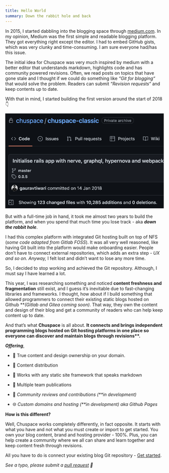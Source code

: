 ```yaml
---
title: Hello World
summary: Down the rabbit hole and back
---
```


In 2015, I started dabbling into the blogging space through [medium.com](https://gauravtiwari.medium.com/). In my opinion, Medium was the first simple and readable blogging platform. They got everything right except the editor. I had to embed GitHub gists, which was very clunky and time-consuming. I am sure everyone had/has this issue.

The initial idea for Chuspace was very much inspired by medium with a better editor that understands markdown, highlights code and has community powered revisions. Often, we read posts on topics that have gone stale and I thought if we could do something like *“Git for blogging“* that would solve the problem. Readers can submit *“Revision requests“* and keep contents up to date.

With that in mind, I started building the first version around the start of 2018 👇

![Initial commit in 2018](/assets/screenshot-2022-06-05-at-195941.png)

But with a full-time job in hand, it took me almost two years to build the platform, and when you spend that much time you lose track - aka ***down the rabbit hole***. 

I had this complex platform with integrated Git hosting built on top of NFS (*some code adapted from Gitlab FOSS*). It was all very well reasoned, like having Git built into the platform would make onboarding easier. People don’t have to connect external repositories, which adds an extra step - *UX and so on. Anyway,* I felt lost and didn’t want to lose any more time. 

So, I decided to stop working and achieved the Git repository. Although, I must say I have learned a lot.  

This year, I was researching something and noticed **content freshness and fragmentation** still exist, and I guess it’s inevitable due to fast-changing libraries and frameworks. I thought, how about if I build something that allowed programmers to connect their existing static blogs hosted on Github \*\**(Gitlab and Gitea coming soon)*. That way, they own the content and design of their blog and get a community of readers who can help keep content up to date.

And that’s what **Chuspace** is all about. **It connects and brings independent programming blogs hosted on Git hosting platforms in one place so everyone can discover and maintain blogs through revisions\*\*.** 

***Offering***,

* 💪 True content and design ownership on your domain.

* 📡 Content distribution

* 🔌 Works with any static site framework that speaks markdown

* 📙 Multiple team publications

* 🙌 *Community reviews and contributions (\*\*in development)*

* 🌐 *Custom domains and hosting  (\*\*in development) aka Github Pages*

**How is this different?**

Well, Chuspace works completely differently, in fact opposite. It starts with what you have and not what you must create or import to get started. You own your blog content, brand and hosting provider - 100%. Plus, you can help create a community where we all can share and learn together and keep content fresh through revisions. 

All you have to do is connect your existing blog Git repository - [Get started](/connect).

*See a typo, please submit a [pull request](https://github.com/chuspace/self/edit/main/content/hello-world.md) 🙏*